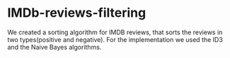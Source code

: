 # IMDb-reviews-filtering

We created a sorting algorithm for IMDB reviews, that sorts the reviews in two types(positive and negative). 
For the implementation we used the ID3 and the Naive Bayes algorithms.
